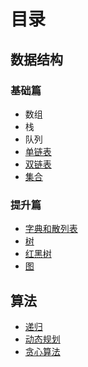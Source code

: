 # 目录

## 数据结构
### 基础篇
+ 数组
+ 栈
+ 队列
+ [单链表](https://github.com/lyllovelemon/algorithm-js/tree/master/algorithm/basic/linkList)
+ [双链表](https://github.com/lyllovelemon/algorithm-js/tree/master/algorithm/basic/linkList/doublyLinkedList)
+ [集合](https://github.com/lyllovelemon/algorithm-js/tree/master/algorithm/complicated/set)
### 提升篇
+ [字典和散列表](https://github.com/lyllovelemon/algorithm-js/tree/master/algorithm/complicated/map)
+ [树](https://github.com/lyllovelemon/algorithm-js/tree/master/algorithm/complicated/tree)
+ [红黑树](https://github.com/lyllovelemon/algorithm-js/tree/master/algorithm/complicated/rbt)
+ [图](https://github.com/lyllovelemon/algorithm-js/blob/master/algorithm/complicated/graph/README.md)

## 算法
+ [递归]()
+ [动态规划]()
+ [贪心算法]()

